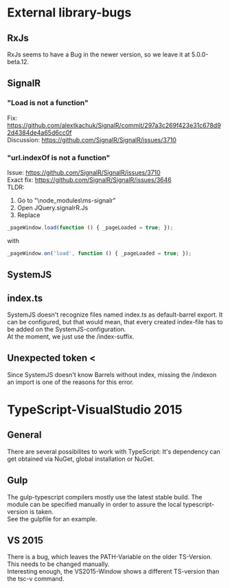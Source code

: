 # External library-bugs
## RxJs
RxJs seems to have a Bug in the newer version, so we leave it at 5.0.0-beta.12.

## SignalR
### "Load is not a function"
Fix: https://github.com/alextkachuk/SignalR/commit/297a3c269f423e31c678d92d4384de4a65d6cc0f <br />
Discussion: https://github.com/SignalR/SignalR/issues/3710 <br />

### "url.indexOf is not a function"
Issue: https://github.com/SignalR/SignalR/issues/3710 <br />
Exact fix: https://github.com/SignalR/SignalR/issues/3646 <br />
TLDR: <br />
1. Go to "\node_modules\ms-signalr" <br />
2. Open JQuery.signalrR.Js<br />
3. Replace 
```javascript
_pageWindow.load(function () { _pageLoaded = true; });
```
with 
```javascript
_pageWindow.on('load', function () { _pageLoaded = true; });
```


## SystemJS
## index.ts
SystemJS doesn't recognize files named index.ts as default-barrel export. It can be configured, but that would mean, that every created index-file has to be added on the SystemJS-configuration. <br />
At the moment, we just use the /index-suffix.

## Unexpected token <
Since SystemJS doesn't know Barrels without index, missing the /indexon an import is one of the reasons for this error.


# TypeScript-VisualStudio 2015
## General
There are several possibilites to work with TypeScript: It's dependency can get obtained via NuGet, global installation or NuGet.

## Gulp
The gulp-typescript compilers mostly use the latest stable build. The module can be specified manually in order to assure the local typescript-version is taken. <br />
See the gulpfile for an example.

## VS 2015
There is a bug, which leaves the PATH-Variable on the older TS-Version. This needs to be changed manually. <br />
Interesting enough, the VS2015-Window shows a different TS-version than the tsc-v command.
